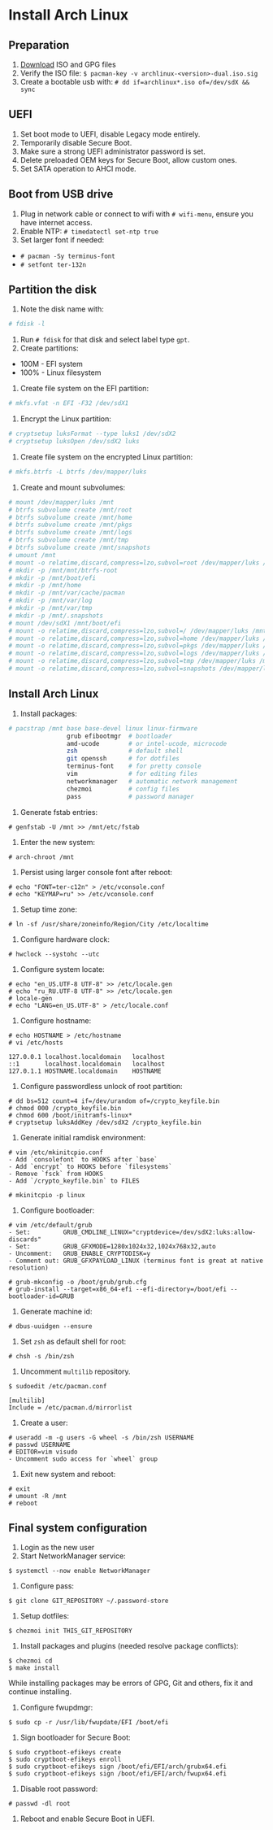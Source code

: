 # Install Arch Linux

## Preparation

1. [Download](https://archlinux.org/download/) ISO and GPG files
1. Verify the ISO file: `$ pacman-key -v archlinux-<version>-dual.iso.sig`
1. Create a bootable usb with: `# dd if=archlinux*.iso of=/dev/sdX && sync`

## UEFI

1. Set boot mode to UEFI, disable Legacy mode entirely.
1. Temporarily disable Secure Boot.
1. Make sure a strong UEFI administrator password is set.
1. Delete preloaded OEM keys for Secure Boot, allow custom ones.
1. Set SATA operation to AHCI mode.

## Boot from USB drive

1. Plug in network cable or connect to wifi with `# wifi-menu`, ensure you have internet access.
1. Enable NTP: `# timedatectl set-ntp true`
1. Set larger font if needed:
  - `# pacman -Sy terminus-font`
  - `# setfont ter-132n`

## Partition the disk

1. Note the disk name with:

  ```sh
  # fdisk -l
  ```

1. Run `# fdisk` for that disk and select label type `gpt`.
1. Create partitions:
  - 100M - EFI system
  - 100% - Linux filesystem
1. Create file system on the EFI partition:

  ```sh
  # mkfs.vfat -n EFI -F32 /dev/sdX1
  ```

1. Encrypt the Linux partition:

  ```sh
  # cryptsetup luksFormat --type luks1 /dev/sdX2
  # cryptsetup luksOpen /dev/sdX2 luks
  ```

1. Create file system on the encrypted Linux partition:

  ```sh
  # mkfs.btrfs -L btrfs /dev/mapper/luks
  ```

1. Create and mount subvolumes:

  ```sh
  # mount /dev/mapper/luks /mnt
  # btrfs subvolume create /mnt/root
  # btrfs subvolume create /mnt/home
  # btrfs subvolume create /mnt/pkgs
  # btrfs subvolume create /mnt/logs
  # btrfs subvolume create /mnt/tmp
  # btrfs subvolume create /mnt/snapshots
  # umount /mnt
  # mount -o relatime,discard,compress=lzo,subvol=root /dev/mapper/luks /mnt
  # mkdir -p /mnt/mnt/btrfs-root
  # mkdir -p /mnt/boot/efi
  # mkdir -p /mnt/home
  # mkdir -p /mnt/var/cache/pacman
  # mkdir -p /mnt/var/log
  # mkdir -p /mnt/var/tmp
  # mkdir -p /mnt/.snapshots
  # mount /dev/sdX1 /mnt/boot/efi
  # mount -o relatime,discard,compress=lzo,subvol=/ /dev/mapper/luks /mnt/mnt/btrfs-root
  # mount -o relatime,discard,compress=lzo,subvol=home /dev/mapper/luks /mnt/home
  # mount -o relatime,discard,compress=lzo,subvol=pkgs /dev/mapper/luks /mnt/var/cache/pacman
  # mount -o relatime,discard,compress=lzo,subvol=logs /dev/mapper/luks /mnt/var/log
  # mount -o relatime,discard,compress=lzo,subvol=tmp /dev/mapper/luks /mnt/var/tmp
  # mount -o relatime,discard,compress=lzo,subvol=snapshots /dev/mapper/luks /mnt/.snapshots
  ```

## Install Arch Linux

1. Install packages:

  ```sh
  # pacstrap /mnt base base-devel linux linux-firmware
                  grub efibootmgr  # bootloader
                  amd-ucode        # or intel-ucode, microcode
                  zsh              # default shell
                  git openssh      # for dotfiles
                  terminus-font    # for pretty console
                  vim              # for editing files
                  networkmanager   # automatic network management
                  chezmoi          # config files
                  pass             # password manager
  ```

1. Generate fstab entries:

  ```
  # genfstab -U /mnt >> /mnt/etc/fstab
  ```

1. Enter the new system:

  ```
  # arch-chroot /mnt
  ```

1. Persist using larger console font after reboot:

  ```
  # echo "FONT=ter-c12n" > /etc/vconsole.conf
  # echo "KEYMAP=ru" >> /etc/vconsole.conf
  ```

1. Setup time zone:

  ```
  # ln -sf /usr/share/zoneinfo/Region/City /etc/localtime
  ```

1. Configure hardware clock:

  ```
  # hwclock --systohc --utc
  ```

1. Configure system locate:

  ```
  # echo "en_US.UTF-8 UTF-8" >> /etc/locale.gen
  # echo "ru_RU.UTF-8 UTF-8" >> /etc/locale.gen
  # locale-gen
  # echo "LANG=en_US.UTF-8" > /etc/locale.conf
  ```

1. Configure hostname:

  ```
  # echo HOSTNAME > /etc/hostname
  # vi /etc/hosts

  127.0.0.1	localhost.localdomain	localhost
  ::1		localhost.localdomain	localhost
  127.0.1.1	HOSTNAME.localdomain	HOSTNAME
  ```

1. Configure passwordless unlock of root partition:

  ```
  # dd bs=512 count=4 if=/dev/urandom of=/crypto_keyfile.bin
  # chmod 000 /crypto_keyfile.bin
  # chmod 600 /boot/initramfs-linux*
  # cryptsetup luksAddKey /dev/sdX2 /crypto_keyfile.bin
  ```

1. Generate initial ramdisk environment:

  ```
  # vim /etc/mkinitcpio.conf
  - Add `consolefont` to HOOKS after `base`
  - Add `encrypt` to HOOKS before `filesystems`
  - Remove `fsck` from HOOKS
  - Add `/crypto_keyfile.bin` to FILES

  # mkinitcpio -p linux
  ```

1. Configure bootloader:

  ```
  # vim /etc/default/grub
  - Set:         GRUB_CMDLINE_LINUX="cryptdevice=/dev/sdX2:luks:allow-discards"
  - Set:         GRUB_GFXMODE=1280x1024x32,1024x768x32,auto
  - Uncomment:   GRUB_ENABLE_CRYPTODISK=y
  - Comment out: GRUB_GFXPAYLOAD_LINUX (terminus font is great at native resolution)

  # grub-mkconfig -o /boot/grub/grub.cfg
  # grub-install --target=x86_64-efi --efi-directory=/boot/efi --bootloader-id=GRUB
  ```

1. Generate machine id:

  ```
  # dbus-uuidgen --ensure
  ```

1. Set `zsh` as default shell for root:

  ```
  # chsh -s /bin/zsh
  ```

1. Uncomment `multilib` repository.

  ```
  $ sudoedit /etc/pacman.conf

  [multilib]
  Include = /etc/pacman.d/mirrorlist
  ```

1. Create a user:

  ```
  # useradd -m -g users -G wheel -s /bin/zsh USERNAME
  # passwd USERNAME
  # EDITOR=vim visudo
  - Uncomment sudo access for `wheel` group
  ```

1. Exit new system and reboot:

  ```
  # exit
  # umount -R /mnt
  # reboot
  ```

## Final system configuration

1. Login as the new user
1. Start NetworkManager service:

  ```
  $ systemctl --now enable NetworkManager
  ```

1. Configure pass:

  ```
  $ git clone GIT_REPOSITORY ~/.password-store
  ```

1. Setup dotfiles:

  ```
  $ chezmoi init THIS_GIT_REPOSITORY
  ```

1. Install packages and plugins (needed resolve package conflicts):

  ```
  $ chezmoi cd
  $ make install
  ```

  While installing packages may be errors of GPG, Git and others, fix it and continue installing.

1. Configure fwupdmgr:

  ```
  $ sudo cp -r /usr/lib/fwupdate/EFI /boot/efi
  ```

1. Sign bootloader for Secure Boot:

  ```
  $ sudo cryptboot-efikeys create
  $ sudo cryptboot-efikeys enroll
  $ sudo cryptboot-efikeys sign /boot/efi/EFI/arch/grubx64.efi
  $ sudo cryptboot-efikeys sign /boot/efi/EFI/arch/fwupx64.efi
  ```

1. Disable root password:

  ```
  # passwd -dl root
  ```

1. Reboot and enable Secure Boot in UEFI.
